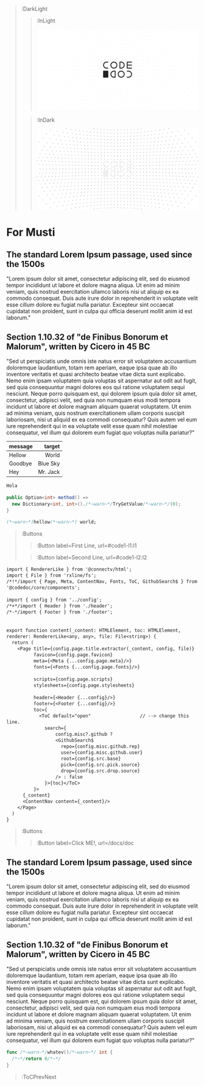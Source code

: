 > :DarkLight
> > :InLight
> >
> > ![header](/repo-banner.svg)
>
> > :InDark
> >
> > ![header](/repo-banner-dark.svg)

# For Musti

## The standard Lorem Ipsum passage, used since the 1500s

"Lorem ipsum dolor sit amet, consectetur adipiscing elit, sed do eiusmod tempor incididunt ut labore et dolore magna aliqua. Ut enim ad minim veniam, quis nostrud exercitation ullamco laboris nisi ut aliquip ex ea commodo consequat. Duis aute irure dolor in reprehenderit in voluptate velit esse cillum dolore eu fugiat nulla pariatur. Excepteur sint occaecat cupidatat non proident, sunt in culpa qui officia deserunt mollit anim id est laborum."

## Section 1.10.32 of "de Finibus Bonorum et Malorum", written by Cicero in 45 BC

"Sed ut perspiciatis unde omnis iste natus error sit voluptatem accusantium doloremque laudantium, totam rem aperiam, eaque ipsa quae ab illo inventore veritatis et quasi architecto beatae vitae dicta sunt explicabo. Nemo enim ipsam voluptatem quia voluptas sit aspernatur aut odit aut fugit, sed quia consequuntur magni dolores eos qui ratione voluptatem sequi nesciunt. Neque porro quisquam est, qui dolorem ipsum quia dolor sit amet, consectetur, adipisci velit, sed quia non numquam eius modi tempora incidunt ut labore et dolore magnam aliquam quaerat voluptatem. Ut enim ad minima veniam, quis nostrum exercitationem ullam corporis suscipit laboriosam, nisi ut aliquid ex ea commodi consequatur? Quis autem vel eum iure reprehenderit qui in ea voluptate velit esse quam nihil molestiae consequatur, vel illum qui dolorem eum fugiat quo voluptas nulla pariatur?"

| message | target   |
| :------ | -----:   |
| Hellow  | World    |
| Goodbye | Blue Sky |
| Hey     | Mr. Jack |

```bash
Hola
```

```csharp
public Option<int> method() =>
  new Dictionary<int, int>()./*~warn~*/TryGetValue/*~warn~*/(0);
}
```

```fsharp
(*~warn~*)hellow(*~warn~*) world;
```

> :Buttons
> > :Button label=First Line, url=#code1-l1:l1
>
> > :Button label=Second Line, url=#code1-l2:l2

```tsx
import { RendererLike } from '@connectv/html';
import { File } from 'rxline/fs';
/*!*/import { Page, Meta, ContentNav, Fonts, ToC, GithubSearch$ } from '@codedoc/core/components';

import { config } from '../config';
/*+*/import { Header } from './header';
/*-*/import { Footer } from './footer';


export function content(_content: HTMLElement, toc: HTMLElement, renderer: RendererLike<any, any>, file: File<string>) {
  return (
    <Page title={config.page.title.extractor(_content, config, file)}
          favicon={config.page.favicon}
          meta={<Meta {...config.page.meta}/>}
          fonts={<Fonts {...config.page.fonts}/>}

          scripts={config.page.scripts}
          stylesheets={config.page.stylesheets}

          header={<Header {...config}/>}
          footer={<Footer {...config}/>}
          toc={
            <ToC default="open"                  // --> change this line.
              search={
                  config.misc?.github ? 
                  <GithubSearch$
                    repo={config.misc.github.rep}
                    user={config.misc.github.user}
                    root={config.src.base}
                    pick={config.src.pick.source}
                    drop={config.src.drop.source}
                  /> : false
              }>{toc}</ToC>
          }>
      {_content}
      <ContentNav content={_content}/>
    </Page>
  )
}
```

> :Buttons
> > :Button label=Click ME!, url=/docs/doc

## The standard Lorem Ipsum passage, used since the 1500s

"Lorem ipsum dolor sit amet, consectetur adipiscing elit, sed do eiusmod tempor incididunt ut labore et dolore magna aliqua. Ut enim ad minim veniam, quis nostrud exercitation ullamco laboris nisi ut aliquip ex ea commodo consequat. Duis aute irure dolor in reprehenderit in voluptate velit esse cillum dolore eu fugiat nulla pariatur. Excepteur sint occaecat cupidatat non proident, sunt in culpa qui officia deserunt mollit anim id est laborum."

## Section 1.10.32 of "de Finibus Bonorum et Malorum", written by Cicero in 45 BC

"Sed ut perspiciatis unde omnis iste natus error sit voluptatem accusantium doloremque laudantium, totam rem aperiam, eaque ipsa quae ab illo inventore veritatis et quasi architecto beatae vitae dicta sunt explicabo. Nemo enim ipsam voluptatem quia voluptas sit aspernatur aut odit aut fugit, sed quia consequuntur magni dolores eos qui ratione voluptatem sequi nesciunt. Neque porro quisquam est, qui dolorem ipsum quia dolor sit amet, consectetur, adipisci velit, sed quia non numquam eius modi tempora incidunt ut labore et dolore magnam aliquam quaerat voluptatem. Ut enim ad minima veniam, quis nostrum exercitationem ullam corporis suscipit laboriosam, nisi ut aliquid ex ea commodi consequatur? Quis autem vel eum iure reprehenderit qui in ea voluptate velit esse quam nihil molestiae consequatur, vel illum qui dolorem eum fugiat quo voluptas nulla pariatur?"

```go
func /*~warn~*/whatev()/*~warn~*/ int {
  /*~*/return 0/*~*/
}
```

> :ToCPrevNext